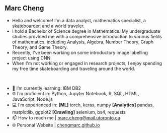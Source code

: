 Marc Cheng
- 
- Hello and welcome! I'm a data analyst, mathematics specialist, a skateboarder, and a world traveler.
- I hold a Bachelor of Science degree in Mathematics. My undergraduate studies provided me with a comprehensive introduction to various fields of mathematics, including Analysis, Algebra, Number Theory, Graph Theory, and Game Theory.
- Recently, I've been working on some introductory image labelling project using CNN.
- When I'm not working or engaged in research projects, I enjoy spending my free time skateboarding and traveling around the world.
<br />

- 🌱 I’m currently learning: IBM DB2
- 🌐 I’m proficient in: Python, Jupyter Notebook, R, SQL, HTML, JavaScript, Node.js
- 💻 I’m experienced in: **[ML]** torch, keras, numpy **[Analytics]** pandas, matplotlib, ggplot2 **[Crawling]** selenium, bs4, requests
- 📫 How to reach me | marc.cheng@mail.utoronto.ca
- 🌐 Personal Website | [chengmarc.github.io](https://chengmarc.github.io)
<!---
chengmarc/chengmarc is a ✨ special ✨ repository because its `README.md` (this file) appears on your GitHub profile.
You can click the Preview link to take a look at your changes.
--->
